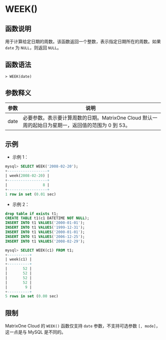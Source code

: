 # **WEEK()**

## **函数说明**

用于计算给定日期的周数。该函数返回一个整数，表示指定日期所在的周数。如果 `date` 为 `NULL`，则返回 `NULL`。

## **函数语法**

```
> WEEK(date)
```

## **参数释义**

|  参数   | 说明 |
|  ----  | ----  |
| date  | 必要参数。表示要计算周数的日期。MatrixOne Cloud 默认一周的起始日为星期一，返回值的范围为 0 到 53。 |

## **示例**

- 示例 1：

```sql
mysql> SELECT WEEK('2008-02-20');
+------------------+
| week(2008-02-20) |
+------------------+
|                8 |
+------------------+
1 row in set (0.01 sec)
```

- 示例 2：

```sql
drop table if exists t1;
CREATE TABLE t1(c1 DATETIME NOT NULL);
INSERT INTO t1 VALUES('2000-01-01');
INSERT INTO t1 VALUES('1999-12-31');
INSERT INTO t1 VALUES('2000-01-01');
INSERT INTO t1 VALUES('2006-12-25');
INSERT INTO t1 VALUES('2008-02-29');

mysql> SELECT WEEK(c1) FROM t1;
+----------+
| week(c1) |
+----------+
|       52 |
|       52 |
|       52 |
|       52 |
|        9 |
+----------+
5 rows in set (0.00 sec)
```

## **限制**

MatrixOne Cloud 的 `WEEK()` 函数仅支持 `date` 参数，不支持可选参数 `[, mode]`，这一点是与 MySQL 是不同的。
